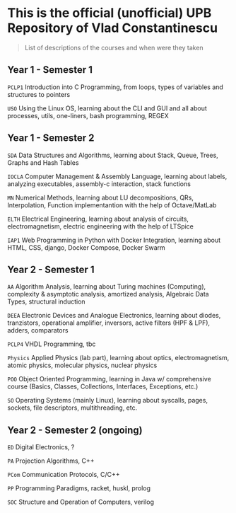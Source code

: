 # This is the official (unofficial) UPB Repository of Vlad Constantinescu
    
>List of descriptions of the courses and when were they taken


## Year 1 - Semester 1

`PCLP1` Introduction into C Programming, from loops, types of variables and structures to pointers

`USO` Using the Linux OS, learning about the CLI and GUI and all about processes, utils, one-liners, bash programming, REGEX

## Year 1 - Semester 2

`SDA` Data Structures and Algorithms, learning about Stack, Queue, Trees, Graphs and Hash Tables

`IOCLA` Computer Management & Assembly Language, learning about labels, analyzing executables, assembly-c interaction, stack functions

`MN` Numerical Methods, learning about LU decompositions, QRs, Interpolation, Function implementantion with the help of Octave/MatLab

`ELTH` Electrical Engineering, learning about analysis of circuits, electromagnetism, electric engineering with the help of LTSpice

`IAP1` Web Programming in Python with Docker Integration, learning about HTML, CSS, django, Docker Compose, Docker Swarm

## Year 2 - Semester 1

`AA` Algorithm Analysis, learning about Turing machines (Computing), complexity & asymptotic analysis, amortized analysis, Algebraic Data Types, structural induction

`DEEA` Electronic Devices and Analogue Electronics, learning about diodes, tranzistors, operational amplifier, inversors, active filters (HPF & LPF), adders, comparators

`PCLP4` VHDL Programming, tbc

`Physics` Applied Physics (lab part), learning about optics, electromagnetism, atomic physics, molecular physics, nuclear physics 

`POO` Object Oriented Programming, learning in Java w/ comprehensive course (Basics, Classes, Collections, Interfaces, Exceptions, etc.)

`SO` Operating Systems (mainly Linux), learning about syscalls, pages, sockets, file descriptors, multithreading, etc.

## Year 2 - Semester 2 (ongoing)

`ED` Digital Electronics, ?

`PA` Projection Algorithms, C++

`PCom` Communication Protocols, C/C++

`PP` Programming Paradigms, racket, huskl, prolog

`SOC` Structure and Operation of Computers, verilog


